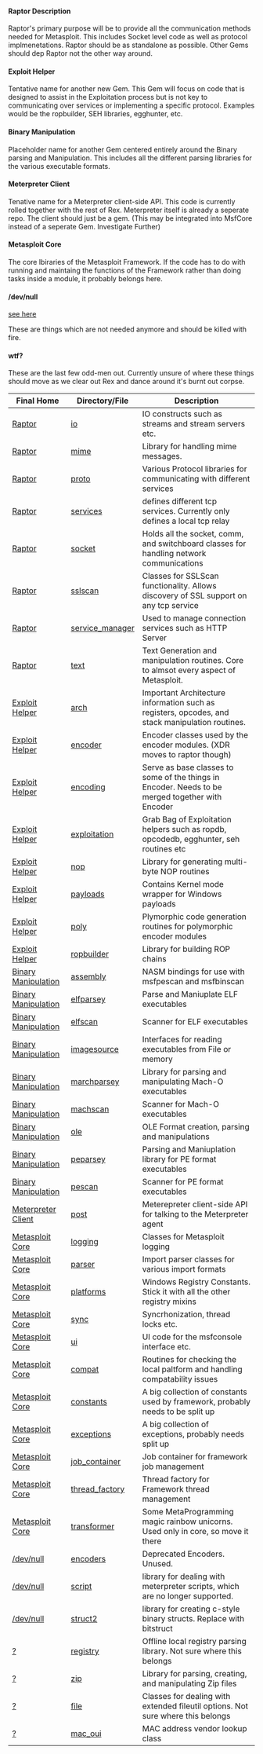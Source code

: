 #### Raptor Description
Raptor's primary purpose will be to provide all the communication methods needed for Metasploit. This includes Socket level code as well as protocol implmenetations. Raptor should be as standalone as possible. Other Gems should dep Raptor not the other way around.

#### Exploit Helper
Tentative name for another new Gem. This Gem will focus on code that is designed to assist in the Exploitation process but is not key to communicating over services or implementing a specific protocol. Examples would be the ropbuilder, SEH libraries, egghunter, etc.

#### Binary Manipulation
Placeholder name for another Gem centered entirely around the Binary parsing and Manipulation. This includes all the different parsing libraries for the various executable formats.

#### Meterpreter Client
Tenative name for a Meterpreter client-side API. This code is currently rolled together with the rest of Rex. Meterpreter itself is already a seperate repo. The client should just be a gem. (This may be integrated into MsfCore instead of a seperate Gem. Investigate Further)

#### Metasploit Core
The core lbiraries of the Metasploit Framework. If the code has to do with running and maintaing the functions of the Framework rather than doing tasks inside a module, it probably belongs here.

#### /dev/null
[see here](http://en.wikipedia.org/wiki//dev/null)

These are things which are not needed anymore and should be killed with fire.

#### wtf?
 These are the last few odd-men out. Currently unsure of where these things should move as we clear out Rex and dance around it's burnt out corpse.


| Final Home | Directory/File | Description |
| ---------- | -------------- | ----------- |
| [Raptor](https://github.com/rapid7/raptor/wiki/Rex-code-layout#raptor-description) | [io](https://github.com/rapid7/metasploit-framework/tree/master/lib/rex/io/) | IO constructs such as streams and stream servers etc.|
| [Raptor](https://github.com/rapid7/raptor/wiki/Rex-code-layout#raptor-description) | [mime](https://github.com/rapid7/rex-mime/tree/master/lib/rex/mime/) | Library for handling mime messages. |
| [Raptor](https://github.com/rapid7/raptor/wiki/Rex-code-layout#raptor-description) | [proto](https://github.com/rapid7/metasploit-framework/tree/master/lib/rex/proto) | Various Protocol libraries for communicating with different services |
| [Raptor](https://github.com/rapid7/raptor/wiki/Rex-code-layout#raptor-description) | [services](https://github.com/rapid7/metasploit-framework/tree/master/lib/rex/services) | defines different tcp services. Currently only defines a local tcp relay |
| [Raptor](https://github.com/rapid7/raptor/wiki/Rex-code-layout#raptor-description) | [socket](https://github.com/rapid7/rex-socket) | Holds all the socket, comm, and switchboard classes for handling network communications |
| [Raptor](https://github.com/rapid7/raptor/wiki/Rex-code-layout#raptor-description) | [sslscan](https://github.com/rapid7/metasploit-framework/tree/master/lib/rex/sslscan/) | Classes for SSLScan functionality. Allows discovery of SSL support on any tcp service |
| [Raptor](https://github.com/rapid7/raptor/wiki/Rex-code-layout#raptor-description) | [service_manager](https://github.com/rapid7/metasploit-framework/tree/master/lib/rex/service_manager.rb) | Used to manage connection services such as HTTP Server |
| [Raptor](https://github.com/rapid7/raptor/wiki/Rex-code-layout#raptor-description) | [text](https://github.com/rapid7/metasploit-framework/tree/master/lib/rex/text.rb) | Text Generation and manipulation routines. Core to almsot every aspect of Metasploit. |
| [Exploit Helper](https://github.com/rapid7/raptor/wiki/Rex-code-layout#exploit-helper) | [arch](https://github.com/rapid7/metasploit-framework/tree/master/lib/rex/arch/) | Important Architecture information such as registers, opcodes, and stack manipulation routines. |
| [Exploit Helper](https://github.com/rapid7/raptor/wiki/Rex-code-layout#exploit-helper) | [encoder](https://github.com/rapid7/metasploit-framework/tree/master/lib/rex/encoder/) | Encoder classes used by the encoder modules. (XDR moves to raptor though) |
| [Exploit Helper](https://github.com/rapid7/raptor/wiki/Rex-code-layout#exploit-helper) | [encoding](https://github.com/rapid7/metasploit-framework/tree/master/lib/rex/encoding/) | Serve as base classes to some of the things in Encoder. Needs to be merged together with Encoder |
| [Exploit Helper](https://github.com/rapid7/raptor/wiki/Rex-code-layout#exploit-helper) | [exploitation](https://github.com/rapid7/metasploit-framework/tree/master/lib/rex/exploitation/) | Grab Bag of Exploitation helpers such as ropdb, opcodedb, egghunter, seh routines etc |
| [Exploit Helper](https://github.com/rapid7/raptor/wiki/Rex-code-layout#exploit-helper) | [nop](https://github.com/rapid7/metasploit-framework/tree/master/lib/rex/nop/) | Library for generating multi-byte NOP routines |
| [Exploit Helper](https://github.com/rapid7/raptor/wiki/Rex-code-layout#exploit-helper) | [payloads](https://github.com/rapid7/metasploit-framework/tree/master/lib/rex/payloads/) | Contains Kernel mode wrapper for Windows payloads |
| [Exploit Helper](https://github.com/rapid7/raptor/wiki/Rex-code-layout#exploit-helper) | [poly](https://github.com/rapid7/metasploit-framework/tree/master/lib/rex/poly/) | Plymorphic code generation routines for polymorphic encoder modules |
| [Exploit Helper](https://github.com/rapid7/raptor/wiki/Rex-code-layout#exploit-helper) | [ropbuilder](https://github.com/rapid7/metasploit-framework/tree/master/lib/rex/ropbuilder/) | Library for building ROP chains |
| [Binary Manipulation](https://github.com/rapid7/raptor/wiki/Rex-code-layout#binary-manipulation) | [assembly](https://github.com/rapid7/metasploit-framework/tree/master/lib/rex/assembly/) | NASM bindings for use with msfpescan and msfbinscan |
| [Binary Manipulation](https://github.com/rapid7/raptor/wiki/Rex-code-layout#binary-manipulation) | [elfparsey](https://github.com/rapid7/metasploit-framework/tree/master/lib/rex/elfparsey/) | Parse and Maniuplate ELF executables |
| [Binary Manipulation](https://github.com/rapid7/raptor/wiki/Rex-code-layout#binary-manipulation) | [elfscan](https://github.com/rapid7/metasploit-framework/tree/master/lib/rex/elfscan/) | Scanner for ELF executables |
| [Binary Manipulation](https://github.com/rapid7/raptor/wiki/Rex-code-layout#binary-manipulation) | [imagesource](https://github.com/rapid7/metasploit-framework/tree/master/lib/rex/image_source/) | Interfaces for reading executables from File or memory |
| [Binary Manipulation](https://github.com/rapid7/raptor/wiki/Rex-code-layout#binary-manipulation) | [marchparsey](https://github.com/rapid7/metasploit-framework/tree/master/lib/rex/machparsey/) | Library for parsing and manipulating Mach-O executables |
| [Binary Manipulation](https://github.com/rapid7/raptor/wiki/Rex-code-layout#binary-manipulation) | [machscan](https://github.com/rapid7/metasploit-framework/tree/master/lib/rex/machscan/) | Scanner for Mach-O executables |
| [Binary Manipulation](https://github.com/rapid7/raptor/wiki/Rex-code-layout#binary-manipulation) | [ole](https://github.com/rapid7/metasploit-framework/tree/master/lib/rex/ole/) | OLE Format creation, parsing and manipulations |
| [Binary Manipulation](https://github.com/rapid7/raptor/wiki/Rex-code-layout#binary-manipulation) | [peparsey](https://github.com/rapid7/metasploit-framework/tree/master/lib/rex/peparsey) | Parsing and Maniuplation library for PE format executables|
| [Binary Manipulation](https://github.com/rapid7/raptor/wiki/Rex-code-layout#binary-manipulation) | [pescan](https://github.com/rapid7/metasploit-framework/tree/master/lib/rex/pescan) | Scanner for PE format executables |
| [Meterpreter Client](https://github.com/rapid7/raptor/wiki/Rex-code-layout#meterpreter-client) | [post](https://github.com/rapid7/metasploit-framework/tree/master/lib/rex/post/) | Meterepreter client-side API for talking to the Meterpreter agent |
| [Metasploit Core](https://github.com/rapid7/raptor/wiki/Rex-code-layout#metasploit-core) | [logging](https://github.com/rapid7/metasploit-framework/tree/master/lib/rex/logging/) | Classes for Metasploit logging |
| [Metasploit Core](https://github.com/rapid7/raptor/wiki/Rex-code-layout#metasploit-core) | [parser](https://github.com/rapid7/metasploit-framework/tree/master/lib/rex/parser) | Import parser classes for various import formats |
| [Metasploit Core](https://github.com/rapid7/raptor/wiki/Rex-code-layout#metasploit-core) | [platforms](https://github.com/rapid7/metasploit-framework/tree/master/lib/rex/platforms/) | Windows Registry Constants. Stick it with all the other registry mixins |
| [Metasploit Core](https://github.com/rapid7/raptor/wiki/Rex-code-layout#metasploit-core) | [sync](https://github.com/rapid7/metasploit-framework/tree/master/lib/rex/sync/) | Syncrhonization, thread locks etc. |
| [Metasploit Core](https://github.com/rapid7/raptor/wiki/Rex-code-layout#metasploit-core) | [ui](https://github.com/rapid7/metasploit-framework/tree/master/lib/rex/ui/) | UI code for the msfconsole interface etc.|
| [Metasploit Core](https://github.com/rapid7/raptor/wiki/Rex-code-layout#metasploit-core) | [compat](https://github.com/rapid7/metasploit-framework/tree/master/lib/rex/compat.rb) | Routines for checking the local paltform and handling compatability issues |
| [Metasploit Core](https://github.com/rapid7/raptor/wiki/Rex-code-layout#metasploit-core) | [constants](https://github.com/rapid7/metasploit-framework/tree/master/lib/rex/constants.rb) | A big collection of constants used by framework, probably needs to be split up |
| [Metasploit Core](https://github.com/rapid7/raptor/wiki/Rex-code-layout#metasploit-core) | [exceptions](https://github.com/rapid7/metasploit-framework/tree/master/lib/rex/exceptions.rb) | A big collection of exceptions, probably needs split up |
| [Metasploit Core](https://github.com/rapid7/raptor/wiki/Rex-code-layout#metasploit-core) | [job_container](https://github.com/rapid7/metasploit-framework/tree/master/lib/rex/job_container.rb) | Job container for framework job management |
| [Metasploit Core](https://github.com/rapid7/raptor/wiki/Rex-code-layout#metasploit-core) | [thread_factory](https://github.com/rapid7/metasploit-framework/tree/master/lib/rex/thread_factory.rb) | Thread factory for Framework thread management |
| [Metasploit Core](https://github.com/rapid7/raptor/wiki/Rex-code-layout#metasploit-core) | [transformer](https://github.com/rapid7/metasploit-framework/tree/master/lib/rex/transformer.rb) | Some MetaProgramming magic rainbow unicorns. Used only in core, so move it there |
| [/dev/null](https://github.com/rapid7/raptor/wiki/Rex-code-layout#devnull) | [encoders](https://github.com/rapid7/metasploit-framework/tree/master/lib/rex/encoders/) | Deprecated Encoders. Unused.|
| [/dev/null](https://github.com/rapid7/raptor/wiki/Rex-code-layout#devnull) | [script](https://github.com/rapid7/metasploit-framework/tree/master/lib/rex//script/) | library for dealing with meterpreter scripts, which are no longer supported. |
| [/dev/null](https://github.com/rapid7/raptor/wiki/Rex-code-layout#devnull) | [struct2](https://github.com/rapid7/metasploit-framework/tree/master/lib/rex/struct2/) | library for creating c-style binary structs. Replace with bitstruct |
| [?](https://github.com/rapid7/raptor/wiki/Rex-code-layout#wtf) | [registry](https://github.com/rapid7/metasploit-framework/tree/master/lib/rex/registry/) |  Offline local registry parsing library. Not sure where this belongs |
| [?](https://github.com/rapid7/raptor/wiki/Rex-code-layout#wtf) | [zip](https://github.com/rapid7/metasploit-framework/tree/master/lib/rex/zip/) | Library for parsing, creating, and manipulating Zip files |
| [?](https://github.com/rapid7/raptor/wiki/Rex-code-layout#wtf) | [file](https://github.com/rapid7/metasploit-framework/tree/master/lib/rex/file.rb) | Classes for dealing with extended fileutil options. Not sure where this belongs |
| [?](https://github.com/rapid7/raptor/wiki/Rex-code-layout#wtf) | [mac_oui](https://github.com/rapid7/metasploit-framework/tree/master/lib/rex/mac_oui.rb) | MAC address vendor lookup class |
